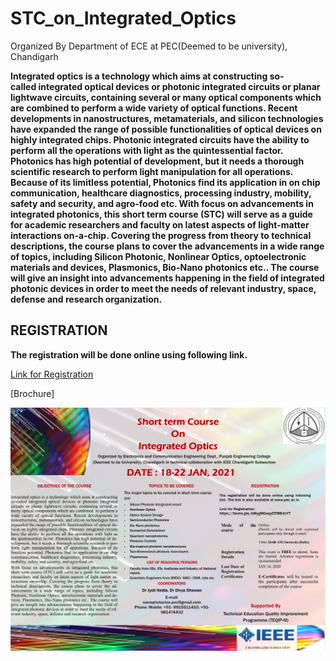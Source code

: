 # STC_on_Integrated_Optics
Organized By Department of ECE at PEC(Deemed to be university), Chandigarh

**Integrated optics is a technology which aims at constructing so-called integrated optical devices or photonic integrated circuits or planar lightwave circuits, containing several or many optical components which are combined  to perform a wide variety of optical functions. Recent developments in nanostructures, metamaterials, and silicon technologies have expanded the range of possible functionalities of optical devices on highly integrated chips. Photonic integrated circuits  have the ability to perform all the operations with light as the quintessential factor. Photonics has high potential of development, but it needs a thorough scientific research to perform light manipulation for all operations. Because of its limitless potential, Photonics find its application in on chip communication, healthcare diagnostics, processing industry, mobility, safety and security, and agro-food etc. With focus on advancements in integrated photonics, this short term course (STC) will serve as a guide for academic researchers and faculty on latest aspects of light-matter interactions on-a-chip. Covering the progress from theory to technical descriptions, the course plans to cover the advancements in a wide range of topics, including Silicon Photonic, Nonlinear Optics, optoelectronic materials and devices, Plasmonics, Bio-Nano photonics etc.. The course will give an insight into advancements happening in the field of integrated photonic devices in order to meet the needs of relevant industry, space, defense and research organization.**

## REGISTRATION

**The registration will be done online using following link.**

[Link for Registration](https://forms.gle/AMygMGaqyDTMB4zY7)

[Brochure]

![alt text](https://github.com/NANOPHOTONIC-RESEARCH-SOCIETY-AT-PEC/STC_on_Integrated_Optics/blob/main/main.jpg)
